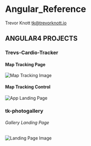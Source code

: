 # Angular_Reference
Trevor Knott
tk@trevorknott.io

## ANGULAR4 PROJECTS

### Trevs-Cardio-Tracker
#### Map Tracking Page
![Map Tracking Image](http://i1376.photobucket.com/albums/ah11/asciiAlien/map-page_zpsferavbcw.png)

####  Map Tracking Control
![App Landing Page](http://i1376.photobucket.com/albums/ah11/asciiAlien/landing-page_zpsg715zu5y.png)

### tk-photogallery
###### Gallery Landing Page
![Landing Page Image](http://i1376.photobucket.com/albums/ah11/asciiAlien/gall-landing_zpsffxvgydk.png)
